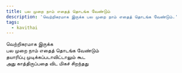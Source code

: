 ```yaml
---
title: பல முறை நாம் எதைத் தொடங்க வேண்டும்
description: 'வெற்றிகரமாக இருக்க பல முறை நாம் எதைத் தொடங்க வேண்டும்.'
tags:
  - kavithai
---
```


வெற்றிகரமாக இருக்க  
பல முறை நாம் எதைத் தொடங்க வேண்டும்  
தயாரிப்பு முடிக்கப்படாவிட்டாலும் கூட  
அது காத்திருப்பதை விட மிகச் சிறந்தது
